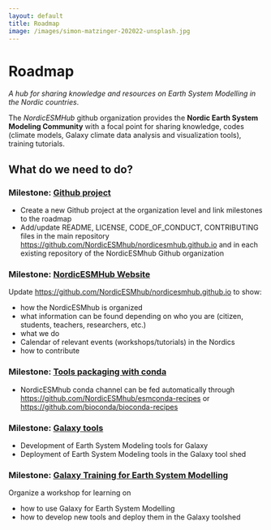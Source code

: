 ```yaml
---
layout: default
title: Roadmap
image: /images/simon-matzinger-202022-unsplash.jpg
---
```


# Roadmap

_A hub for sharing knowledge and resources on Earth System Modelling in the Nordic countries_.

The _NordicESMHub_ github organization provides the **Nordic Earth System Modeling Community** with a focal point for sharing knowledge, codes (climate models, Galaxy climate data analysis and visualization tools), training tutorials.

## What do we need to do?

### **Milestone**: [Github project](https://github.com/NordicESMhub/nordicesmhub.github.io/milestone/1)

- Create a new Github project at the organization level and link milestones to the roadmap
- Add/update README, LICENSE, CODE_OF_CONDUCT, CONTRIBUTING files in the main repository https://github.com/NordicESMhub/nordicesmhub.github.io and in each existing repository of the NordicESMhub Github organization

### **Milestone**: [NordicESMHub Website](https://github.com/NordicESMhub/nordicesmhub.github.io/milestone/2)

Update https://github.com/NordicESMhub/nordicesmhub.github.io to show:
- how the NordicESMhub is organized
- what information can be found depending on who you are (citizen, students, teachers, researchers, etc.)
- what we do
- Calendar of relevant events (workshops/tutorials) in the Nordics
- how to contribute

### **Milestone**: [Tools packaging with conda](https://github.com/NordicESMhub/esmconda-recipes/milestone/1)

- NordicESMhub conda channel can be fed automatically through https://github.com/NordicESMhub/esmconda-recipes or https://github.com/bioconda/bioconda-recipes

### **Milestone**: [Galaxy tools](https://github.com/NordicESMhub/galaxy-climate/milestone/1)

- Development of Earth System Modeling tools for Galaxy
- Deployment of Earth System Modeling tools in the Galaxy tool shed

### **Milestone**: [Galaxy Training for Earth System Modelling](https://github.com/NordicESMhub/galaxy-climate/milestone/2)

Organize a workshop for learning on
-  how to use Galaxy for Earth System Modelling
- how to develop new tools and deploy them in the Galaxy toolshed
